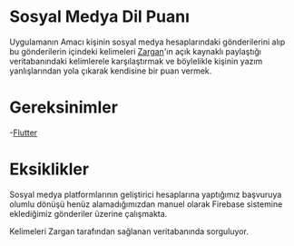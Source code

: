 # Sosyal Medya Dil Puanı

Uygulamanın Amacı kişinin sosyal medya hesaplarındaki gönderilerini alıp bu gönderilerin içindeki kelimeleri [Zargan](http://st2.zargan.com/duyuru/Zargan_Turkce_Dilbilimsel_Veritabani.html)'ın açık kaynaklı paylaştığı veritabanındaki kelimlerele karşılaştırmak ve böylelikle kişinin yazım yanlışlarından yola çıkarak kendisine bir puan vermek.

# Gereksinimler
-[Flutter](http://flutter.dev)

# Eksiklikler

Sosyal medya platformlarının geliştirici hesaplarına yaptığımız başvuruya olumlu dönüşü henüz alamadığımızdan manuel olarak Firebase sistemine eklediğimiz gönderiler üzerine çalışmakta.

Kelimeleri Zargan tarafından sağlanan veritabanında sorguluyor.

